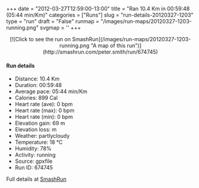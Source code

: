 +++
date = "2012-03-27T12:59:00-13:00"
title = "Ran 10.4 Km in 00:59:48 (05:44 min/Km)"
categories = ["Runs"]
slug = "run-details-20120327-1203"
type = "run"
draft = "False"
runmap = "/images/run-maps/20120327-1203-running.png"
svgmap = '<polyline points="0 55, 2 60, 6 57, 10 52, 13 50, 19 47, 24 49, 28 45, 31 44, 44 46, 48 47, 54 53, 63 56, 69 56, 79 53, 83 51, 92 53, 97 51, 100 48, 98 43, 97 40, 97 41, 97 43, 100 48, 93 53, 91 53, 87 51, 82 51, 79 53, 71 55, 61 56, 54 53, 44 46, 39 45, 37 45, 32 44, 27 45, 27 46, 24 49, 22 49, 19 47, 17 48, 12 51, 10 51, 10 54, 9 55, 5 56">'
+++



<!--more-->

<center>
[![Click to see the run on SmashRun](/images/run-maps/20120327-1203-running.png "A map of this run")](http://smashrun.com/peter.smith/run/674745)
</center>

#### Run details

* Distance: 10.4 Km
* Duration: 00:59:48
* Average pace: 05:44 min/Km
* Calories: 899 Cal
* Heart rate (ave): 0 bpm
* Heart rate (max): 0 bpm
* Heart rate (min): 0 bpm
* Elevation gain: 69 m
* Elevation loss:  m
* Weather: partlycloudy
* Temperature: 18 &deg;C
* Humidity: 78%
* Activity: running
* Source: gpxfile
* Run ID: 674745

Full details at [SmashRun](http://smashrun.com/peter.smith/run/674745)